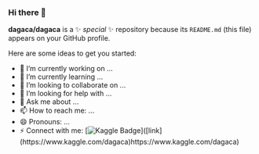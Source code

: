 ### Hi there 👋

**dagaca/dagaca** is a ✨ _special_ ✨ repository because its `README.md` (this file) appears on your GitHub profile.

Here are some ideas to get you started:

- 🔭 I’m currently working on ...
- 🌱 I’m currently learning ...
- 👯 I’m looking to collaborate on ...
- 🤔 I’m looking for help with ...
- 💬 Ask me about ...
- 📫 How to reach me: ...
- 😄 Pronouns: ...
- ⚡ Connect with me: [![Kaggle Badge]([https://img.shields.io/badge/-Github-000?style=quare&labelColor=000&logo=Github&logoColor=white&link=link](https://img.shields.io/badge/Kaggle-035a7d?style=for-the-badge&logo=kaggle&logoColor=white)https://img.shields.io/badge/Kaggle-035a7d?style=for-the-badge&logo=kaggle&logoColor=white)]([link](https://www.kaggle.com/dagaca)https://www.kaggle.com/dagaca) 
